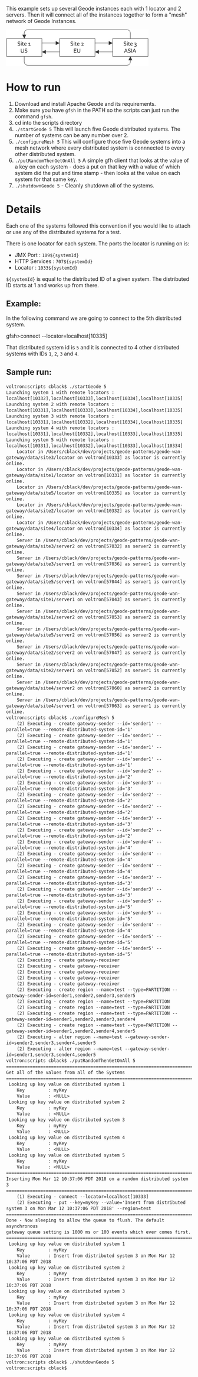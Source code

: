 This example sets up several Geode instances each with 1 locator and 2 servers.   Then it will connect all of the instances together to form a "mesh" network of Geode Instances.  

![Mesh Network](images/multisite-topology-parallel.png)


# How to run

1. Download and install Apache Geode and its requirements.
2. Make sure you have `gfsh` in the PATH so the scripts can just run the command `gfsh`.
3. cd into the scripts directory
3. `./startGeode 5`  This will launch five Geode distributed systems.   The number of systems can be any number over 2.
4. `./configureMesh 5`  This will configure those five Geode systems into a mesh network where every distributed system is connnected to every other distributed system.
5. `./putRandomThenGetOnAll 5`  A simple gfh client that looks at the value of a key on each system - does a put on that key with a value of which system did the put and time stamp - then looks at the value on each system for that same key.
6. `./shutdownGeode 5` - Cleanly shutdown all of the systems.

# Details

Each one of the systems followed this convention if you would like to attach or use any of the distributed systems for a test.

There is one locator for each system.   The ports the locator is running on is:

* JMX Port : `109${systemId}`
* HTTP Services : `707${systemId}`
* Locator : `1033${systemId}`

`${systemId}` is equal to the distributed ID of a given system.   The distributed ID starts at 1 and works up from there.

## Example:

In the following command we are going to connect to the 5th distributed system.   

gfsh>connect --locator=localhost[10335]

That distributed system id is `5` and it is connected to 4 other distributed systems with IDs `1`, `2`, `3` and `4`.


## Sample run:

```
voltron:scripts cblack$ ./startGeode 5
Launching system 1 with remote locators : localhost[10332],localhost[10333],localhost[10334],localhost[10335]
Launching system 2 with remote locators : localhost[10331],localhost[10333],localhost[10334],localhost[10335]
Launching system 3 with remote locators : localhost[10331],localhost[10332],localhost[10334],localhost[10335]
Launching system 4 with remote locators : localhost[10331],localhost[10332],localhost[10333],localhost[10335]
Launching system 5 with remote locators : localhost[10331],localhost[10332],localhost[10333],localhost[10334]
	Locator in /Users/cblack/dev/projects/geode-patterns/geode-wan-gateway/data/site3/locator on voltron[10333] as locator is currently online.
	Locator in /Users/cblack/dev/projects/geode-patterns/geode-wan-gateway/data/site1/locator on voltron[10331] as locator is currently online.
	Locator in /Users/cblack/dev/projects/geode-patterns/geode-wan-gateway/data/site5/locator on voltron[10335] as locator is currently online.
	Locator in /Users/cblack/dev/projects/geode-patterns/geode-wan-gateway/data/site2/locator on voltron[10332] as locator is currently online.
	Locator in /Users/cblack/dev/projects/geode-patterns/geode-wan-gateway/data/site4/locator on voltron[10334] as locator is currently online.
	Server in /Users/cblack/dev/projects/geode-patterns/geode-wan-gateway/data/site3/server2 on voltron[57032] as server2 is currently online.
	Server in /Users/cblack/dev/projects/geode-patterns/geode-wan-gateway/data/site3/server1 on voltron[57036] as server1 is currently online.
	Server in /Users/cblack/dev/projects/geode-patterns/geode-wan-gateway/data/site5/server1 on voltron[57044] as server1 is currently online.
	Server in /Users/cblack/dev/projects/geode-patterns/geode-wan-gateway/data/site1/server1 on voltron[57043] as server1 is currently online.
	Server in /Users/cblack/dev/projects/geode-patterns/geode-wan-gateway/data/site1/server2 on voltron[57053] as server2 is currently online.
	Server in /Users/cblack/dev/projects/geode-patterns/geode-wan-gateway/data/site5/server2 on voltron[57056] as server2 is currently online.
	Server in /Users/cblack/dev/projects/geode-patterns/geode-wan-gateway/data/site2/server2 on voltron[57047] as server2 is currently online.
	Server in /Users/cblack/dev/projects/geode-patterns/geode-wan-gateway/data/site2/server1 on voltron[57052] as server1 is currently online.
	Server in /Users/cblack/dev/projects/geode-patterns/geode-wan-gateway/data/site4/server2 on voltron[57060] as server2 is currently online.
	Server in /Users/cblack/dev/projects/geode-patterns/geode-wan-gateway/data/site4/server1 on voltron[57063] as server1 is currently online.
voltron:scripts cblack$ ./configureMesh 5
	(2) Executing - create gateway-sender --id='sender1' --parallel=true --remote-distributed-system-id='1'
	(2) Executing - create gateway-sender --id='sender1' --parallel=true --remote-distributed-system-id='1'
	(2) Executing - create gateway-sender --id='sender1' --parallel=true --remote-distributed-system-id='1'
	(2) Executing - create gateway-sender --id='sender1' --parallel=true --remote-distributed-system-id='1'
	(2) Executing - create gateway-sender --id='sender2' --parallel=true --remote-distributed-system-id='2'
	(2) Executing - create gateway-sender --id='sender3' --parallel=true --remote-distributed-system-id='3'
	(2) Executing - create gateway-sender --id='sender2' --parallel=true --remote-distributed-system-id='2'
	(2) Executing - create gateway-sender --id='sender2' --parallel=true --remote-distributed-system-id='2'
	(2) Executing - create gateway-sender --id='sender3' --parallel=true --remote-distributed-system-id='3'
	(2) Executing - create gateway-sender --id='sender2' --parallel=true --remote-distributed-system-id='2'
	(2) Executing - create gateway-sender --id='sender4' --parallel=true --remote-distributed-system-id='4'
	(2) Executing - create gateway-sender --id='sender4' --parallel=true --remote-distributed-system-id='4'
	(2) Executing - create gateway-sender --id='sender4' --parallel=true --remote-distributed-system-id='4'
	(2) Executing - create gateway-sender --id='sender3' --parallel=true --remote-distributed-system-id='3'
	(2) Executing - create gateway-sender --id='sender3' --parallel=true --remote-distributed-system-id='3'
	(2) Executing - create gateway-sender --id='sender5' --parallel=true --remote-distributed-system-id='5'
	(2) Executing - create gateway-sender --id='sender5' --parallel=true --remote-distributed-system-id='5'
	(2) Executing - create gateway-sender --id='sender4' --parallel=true --remote-distributed-system-id='4'
	(2) Executing - create gateway-sender --id='sender5' --parallel=true --remote-distributed-system-id='5'
	(2) Executing - create gateway-sender --id='sender5' --parallel=true --remote-distributed-system-id='5'
	(2) Executing - create gateway-receiver
	(2) Executing - create gateway-receiver
	(2) Executing - create gateway-receiver
	(2) Executing - create gateway-receiver
	(2) Executing - create gateway-receiver
	(2) Executing - create region --name=test --type=PARTITION --gateway-sender-id=sender1,sender2,sender3,sender5
	(2) Executing - create region --name=test --type=PARTITION
	(2) Executing - create region --name=test --type=PARTITION
	(2) Executing - create region --name=test --type=PARTITION --gateway-sender-id=sender1,sender2,sender3,sender4
	(2) Executing - create region --name=test --type=PARTITION --gateway-sender-id=sender1,sender2,sender4,sender5
	(2) Executing - alter region --name=test --gateway-sender-id=sender2,sender3,sender4,sender5
	(2) Executing - alter region --name=test --gateway-sender-id=sender1,sender3,sender4,sender5
voltron:scripts cblack$ ./putRandomThenGetOnAll 5
===========================================================================
Get all of the values from all of the Systems
===========================================================================
 Looking up key value on distributed system 1
	Key         : myKey
	Value       : <NULL>
 Looking up key value on distributed system 2
	Key         : myKey
	Value       : <NULL>
 Looking up key value on distributed system 3
	Key         : myKey
	Value       : <NULL>
 Looking up key value on distributed system 4
	Key         : myKey
	Value       : <NULL>
 Looking up key value on distributed system 5
	Key         : myKey
	Value       : <NULL>
===========================================================================
Inserting Mon Mar 12 10:37:06 PDT 2018 on a random distributed system 3
===========================================================================
	(1) Executing - connect --locator=localhost[10333]
	(2) Executing - put --key=myKey --value='Insert from distributed system 3 on Mon Mar 12 10:37:06 PDT 2018' --region=test
===========================================================================
Done - Now sleeping to allow the queue to flush. The default asynchronous
gateway queue setting is 1000 ms or 100 events which ever comes first.
===========================================================================
 Looking up key value on distributed system 1
	Key         : myKey
	Value       : Insert from distributed system 3 on Mon Mar 12 10:37:06 PDT 2018
 Looking up key value on distributed system 2
	Key         : myKey
	Value       : Insert from distributed system 3 on Mon Mar 12 10:37:06 PDT 2018
 Looking up key value on distributed system 3
	Key         : myKey
	Value       : Insert from distributed system 3 on Mon Mar 12 10:37:06 PDT 2018
 Looking up key value on distributed system 4
	Key         : myKey
	Value       : Insert from distributed system 3 on Mon Mar 12 10:37:06 PDT 2018
 Looking up key value on distributed system 5
	Key         : myKey
	Value       : Insert from distributed system 3 on Mon Mar 12 10:37:06 PDT 2018
voltron:scripts cblack$ ./shutdownGeode 5
voltron:scripts cblack$

```
